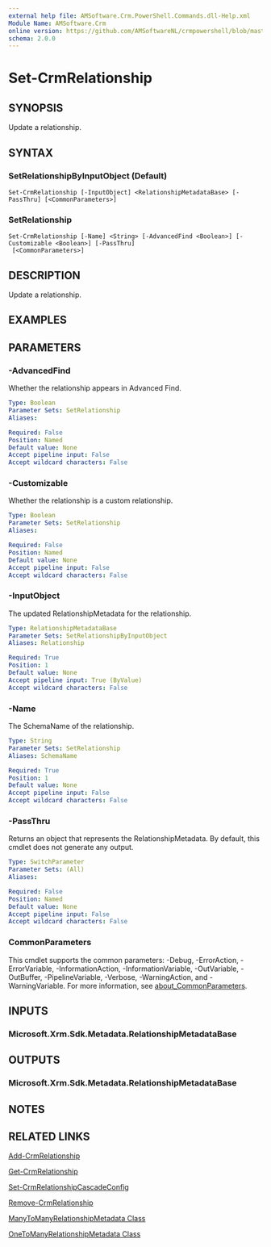 ```yaml
---
external help file: AMSoftware.Crm.PowerShell.Commands.dll-Help.xml
Module Name: AMSoftware.Crm
online version: https://github.com/AMSoftwareNL/crmpowershell/blob/master/docs/Set-CrmRelationship.md
schema: 2.0.0
---
```


# Set-CrmRelationship

## SYNOPSIS
Update a relationship.

## SYNTAX

### SetRelationshipByInputObject (Default)
```
Set-CrmRelationship [-InputObject] <RelationshipMetadataBase> [-PassThru] [<CommonParameters>]
```

### SetRelationship
```
Set-CrmRelationship [-Name] <String> [-AdvancedFind <Boolean>] [-Customizable <Boolean>] [-PassThru]
 [<CommonParameters>]
```

## DESCRIPTION
Update a relationship.

## EXAMPLES

## PARAMETERS

### -AdvancedFind
Whether the relationship appears in Advanced Find.

```yaml
Type: Boolean
Parameter Sets: SetRelationship
Aliases:

Required: False
Position: Named
Default value: None
Accept pipeline input: False
Accept wildcard characters: False
```

### -Customizable
Whether the relationship is a custom relationship.

```yaml
Type: Boolean
Parameter Sets: SetRelationship
Aliases:

Required: False
Position: Named
Default value: None
Accept pipeline input: False
Accept wildcard characters: False
```

### -InputObject
The updated RelationshipMetadata for the relationship.

```yaml
Type: RelationshipMetadataBase
Parameter Sets: SetRelationshipByInputObject
Aliases: Relationship

Required: True
Position: 1
Default value: None
Accept pipeline input: True (ByValue)
Accept wildcard characters: False
```

### -Name
The SchemaName of the relationship.

```yaml
Type: String
Parameter Sets: SetRelationship
Aliases: SchemaName

Required: True
Position: 1
Default value: None
Accept pipeline input: False
Accept wildcard characters: False
```

### -PassThru
Returns an object that represents the RelationshipMetadata. By default, this cmdlet does not generate any output.

```yaml
Type: SwitchParameter
Parameter Sets: (All)
Aliases:

Required: False
Position: Named
Default value: None
Accept pipeline input: False
Accept wildcard characters: False
```

### CommonParameters
This cmdlet supports the common parameters: -Debug, -ErrorAction, -ErrorVariable, -InformationAction, -InformationVariable, -OutVariable, -OutBuffer, -PipelineVariable, -Verbose, -WarningAction, and -WarningVariable. For more information, see [about_CommonParameters](http://go.microsoft.com/fwlink/?LinkID=113216).

## INPUTS

### Microsoft.Xrm.Sdk.Metadata.RelationshipMetadataBase

## OUTPUTS

### Microsoft.Xrm.Sdk.Metadata.RelationshipMetadataBase

## NOTES

## RELATED LINKS

[Add-CrmRelationship](Add-CrmRelationship.md)

[Get-CrmRelationship](Get-CrmRelationship.md)

[Set-CrmRelationshipCascadeConfig](Set-CrmRelationshipCascadeConfig.md)

[Remove-CrmRelationship](Remove-CrmRelationship.md)

[ManyToManyRelationshipMetadata Class](https://msdn.microsoft.com/library/microsoft.xrm.sdk.metadata.manytomanyrelationshipmetadata.aspx)

[OneToManyRelationshipMetadata Class](https://msdn.microsoft.com/library/microsoft.xrm.sdk.metadata.onetomanyrelationshipmetadata.aspx)
